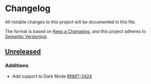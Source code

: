 # Changelog

All notable changes to this project will be documented in this file.

The format is based on [Keep a Changelog](https://keepachangelog.com/en/1.0.0/),
and this project adheres to [Semantic Versioning](https://semver.org/spec/v2.0.0.html).

## [Unreleased]
### Additions
- Add support to Dark Mode [RNMT-3424](https://outsystemsrd.atlassian.net/browse/RNMT-3424)

[Unreleased]: https://github.com/OutSystems/card.io-iOS-source/compare/iOS_5.4.1...outsystems